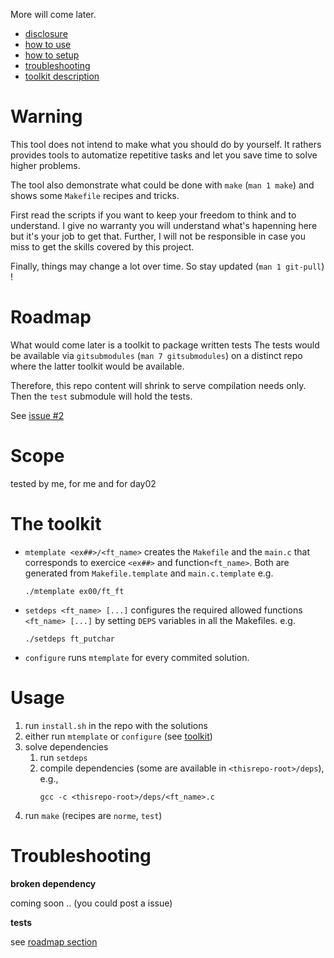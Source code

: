 More will come later.

- [disclosure](#warning)
- [how to use](#basic-usage)
- [how to setup](#install)
- [troubleshooting](#troubleshooting)
- [toolkit description](#the-toolkit)

# Warning

This tool does not intend to make what you should do by yourself. It rathers
provides tools to automatize repetitive tasks and let you save time to solve
higher problems.

The tool also demonstrate what could be done with `make` (`man 1 make`)
and shows some `Makefile` recipes and tricks.

First read the scripts if you want to keep your freedom to think and to
understand.  I give no warranty you will understand what's hapenning here but
it's your job to get that.  Further, I will not be responsible in case you miss
to get the skills covered by this project.

Finally,  things may change a lot over time.
So stay updated (`man 1 git-pull`) !

# Roadmap

What would come later is a toolkit to package written tests
The tests would be available via `gitsubmodules` (`man 7 gitsubmodules`)
on a distinct repo where the latter toolkit would be available.

Therefore, this repo content will shrink to serve compilation needs only.
Then the `test` submodule will hold the tests.

See [issue #2](https://github.com/malikbenkirane/42.automake/issues/2)

# Scope

tested by me, for me and for day02

# The toolkit

- `mtemplate <ex##>/<ft_name>` creates the `Makefile` and the `main.c` that
  corresponds to exercice `<ex##>` and function`<ft_name>`.
  Both are generated from `Makefile.template` and `main.c.template`
  e.g.
  ```
  ./mtemplate ex00/ft_ft
  ```
- `setdeps <ft_name> [...]` configures the required allowed functions
  `<ft_name> [...]` by setting `DEPS` variables in all the Makefiles.
  e.g.
  ```
  ./setdeps ft_putchar
  ```
- `configure` runs `mtemplate` for every commited solution.

# Usage

1. run `install.sh` in the repo with the solutions
2. either run `mtemplate` or `configure` (see [toolkit](#the-toolkit))
3. solve dependencies
	1. run `setdeps`
	2. compile dependencies (some are available in `<thisrepo-root>/deps`), e.g.,
	   ```
	   gcc -c <thisrepo-root>/deps/<ft_name>.c
	   ```
3. run `make` (recipes are `norme`, `test`)


# Troubleshooting

**broken dependency**

coming soon .. (you could post a issue)

**tests**

see [roadmap section](#roadmap)
